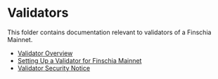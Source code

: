 <!--
order: false
parent:
  order: 4
-->

# Validators 

This folder contains documentation relevant to validators of a Finschia Mainnet. 

- [Validator Overview](./overview.md)
- [Setting Up a Validator for Finschia Mainnet](./validator-setup.md)
- [Validator Security Notice](./security.md)
